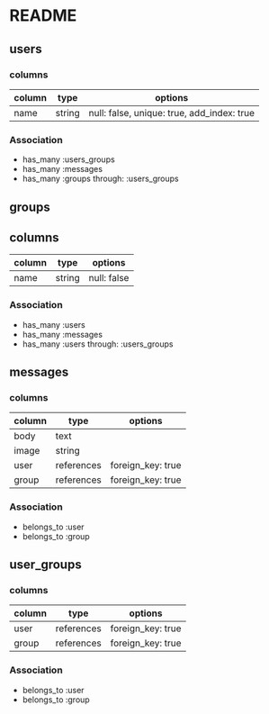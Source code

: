 # README

## users
### columns
|  column  |    type      | options |
| -------- | ------------ | ------- |
| name     | string       | null: false, unique: true, add_index: true |

### Association
- has_many :users_groups
- has_many :messages
- has_many :groups through: :users_groups

## groups
## columns
|  column  |  type  |   options   |
| -------- | ------ | ----------- |
| name     | string | null: false |

### Association
- has_many :users
- has_many :messages
- has_many :users through: :users_groups

## messages
### columns
| column |    type    |      options      |
| ------ | ---------- | ----------------- |
| body   | text       |                   |
| image  | string     |                   |
| user   | references | foreign_key: true |
| group  | references | foreign_key: true |

### Association
- belongs_to :user
- belongs_to :group

## user_groups
### columns
| column |    type    |      options      |
| ------ | ---------- | ----------------- |
| user   | references | foreign_key: true |
| group  | references | foreign_key: true |

### Association
- belongs_to :user
- belongs_to :group
